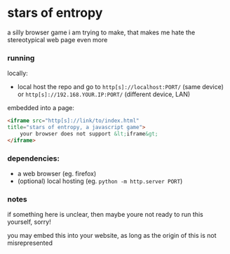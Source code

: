 # stars of entropy

a silly browser game i am trying to make, that makes me hate the stereotypical web page even more

### running

locally:
- local host the repo and go to `http[s]://localhost:PORT/` (same device) or `http[s]://192.168.YOUR.IP:PORT/` (different device, LAN)

embedded into a page:
```html
<iframe src="http[s]://link/to/index.html"
title="stars of entropy, a javascript game">
	your browser does not support &lt;iframe&gt;
</iframe>
```

### dependencies:

- a web browser (eg. firefox)
- (optional) local hosting (eg. `python -m http.server PORT`)

### notes

if something here is unclear, then maybe youre not ready to run this yourself, sorry!

you may embed this into your website, as long as the origin of this is not misrepresented
